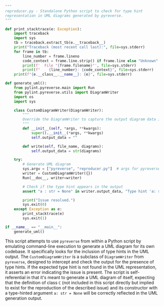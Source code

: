 ```python
"""
reproducer.py - Standalone Python script to check for type hint
representation in UML diagrams generated by pyreverse.
"""

def print_stacktrace(e: Exception):
    import traceback
    import sys
    tb = traceback.extract_tb(e.__traceback__)
    print("Traceback (most recent call last):", file=sys.stderr)
    for frame in tb:
        line_number = frame.lineno
        code_context = frame.line.strip() if frame.line else "Unknown"
        print(f'  File "{frame.filename}"', file=sys.stderr)
        print(f"    {line_number}: {code_context}", file=sys.stderr)
    print(f"{e.__class__.__name__}: {e}", file=sys.stderr)

def generate_uml():
    from pylint.pyreverse.main import Run
    from pylint.pyreverse.utils import DiagramWriter
    import os
    import sys

    class CustomDiagramWriter(DiagramWriter):
        """
        Override the DiagramWriter to capture the output diagram data instead of writing it on disk.
        """
        def __init__(self, *args, **kwargs):
            super().__init__(*args, **kwargs)
            self.output_data = ""

        def write(self, file_name, diagrams):
            self.output_data = str(diagrams)

    try:
        # Generate UML diagram
        sys.argv = ["pyreverse", "reproducer.py"]  # args for pyreverse
        writer = CustomDiagramWriter({})
        Run(__doc__, writer=writer)

        # Check if the type hint appears in the output
        assert "a : str = None" in writer.output_data, "Type hint 'a: str = None' not found in UML output"

        print("Issue resolved.")
        sys.exit(0)
    except Exception as e:
        print_stacktrace(e)
        sys.exit(1)

if __name__ == "__main__":
    generate_uml()
```

This script attempts to use `pyreverse` from within a Python script by emulating command-line execution to generate a UML diagram for its own codebase. It specifically looks for the inclusion of type hints in the UML output. The `CustomDiagramWriter` is a subclass of `DiagramWriter` from `pyreverse`, designed to intercept and check the output for the presence of type hints. If the expected type hint is not found in the UML representation, it asserts an error indicating the issue is present. The script is self-referential in that it's meant to generate a UML diagram of itself, expecting that the definition of class `C` (not included in this script directly but implied to exist for the reproduction of the described issue) and its constructor with a type-hinted argument `a: str = None` will be correctly reflected in the UML generation output.
